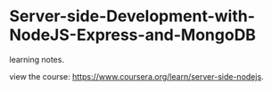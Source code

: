 # Server-side-Development-with-NodeJS-Express-and-MongoDB


learning notes.

view the course: <https://www.coursera.org/learn/server-side-nodejs>.